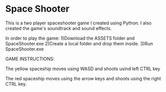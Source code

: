 # Space Shooter

This is a two player spaceshooter game I created using Python. I also created the game's soundtrack and sound effects.

In order to play the game:
  1)Download the ASSETS folder and SpaceShooter.exe
  2)Create a local folder and drop them inside.
  3)Run SpaceShooter.exe


GAME INSTRUCTIONS:

The yellow spaceship moves using WASD and shoots usind left CTRL key

The red spaceship moves using the arrow keys and shoots using the right CTRL key.

